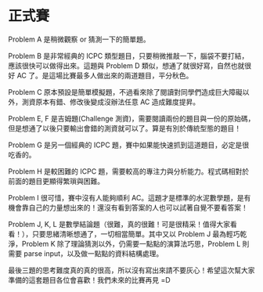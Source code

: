 # 正式賽

Problem A 是稍微觀察 or 猜測一下的簡單題。

Problem B 是非常經典的 ICPC 類型題目，只要稍微推敲一下，腦袋不要打結，應該很快可以做得出來。這題與 Problem D 類似，想通了就很好寫，自然也就很好 AC 了。是這場比賽最多人做出來的兩道題目，平分秋色。

Problem C 原本預設是簡單模擬題，不過看來除了閱讀對同學們造成巨大障礙以外，測資原本有錯、修改後變成沒辦法任意 AC 造成難度提昇。

Problem E, F 是吉姆題(Challenge 測資)，需要閱讀兩份的題目與一份的原始碼，但是想通了以後只要輸出會錯的測資就可以了。算是有別於傳統型態的題目！

Problem G 是另一個經典的 ICPC 題，賽中如果能快速抓到這道題目，必定是很吃香的。

Problem H 是較困難的 ICPC 題，需要較高的專注力與分析能力。程式碼相對於前面的題目更顯得繁瑣與困難。

Problem I 很可惜，賽中沒有人能夠順利 AC。這題才是標準的水泥數學題，是有機會靠自己的力量想出來的！還沒有看到答案的人也可以試著自覺不要看答案！

Problem J, K, L 是數學結論題（很難，真的很難！可是很精采！值得大家看看！），只要思緒清晰想通了，一切相當簡單。其中又以 Problem J 最為輕巧乾淨，Problem K 除了理論猜測以外，仍需要一點點的演算法巧思，Problem L 則需要 parse input，以及做一點點的資料結構處理。

最後三題的思考難度真的真的很高，所以沒有寫出來請不要灰心！希望這次幫大家準備的這套題目各位會喜歡！我們未來的比賽再見 =D